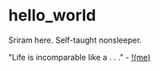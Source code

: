 # hello_world
Sriram here. Self-taught nonsleeper.
<p>"Life is incomparable like a . . ." - <a href= "https://google.com/search?q=Bo+Burnham&amp=">!(me)</a></p>
